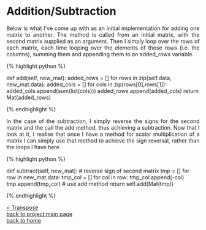 # Addition/Subtraction
<div style="text-align: justify">
Below is what I've come up with as an initial implementation for adding one
matrix to another. The method is called from an initial matrix, with the second
matrix supplied as an argument. Then I simply loop over the rows of each
matrix, each time looping over the elements of those rows (i.e. the columns),
summing them and appending them to an added_rows variable.
</div>

{% highlight python %}

def add(self, new_mat):
    added_rows = []
    for rows in zip(self.data, new_mat.data):
        added_cols = []
        for cols in zip(rows[0],rows[1]):
            added_cols.append(sum(list(cols)))
        added_rows.append(added_cols)
    return Mat(added_rows)

{% endhighlight %}

<div style="text-align: justify">
In the case of the subtraction, I simply reverse the signs for the second
matrix and the call the add method, thus achieving a subtraction. Now that I
look at it, I realise that once I have a method for scalar multiplication of a
matrix I can simply use that method to achieve the sign reversal, rather than
the loops I have here.
</div>

{% highlight python %}

def subtract(self, new_mat):
    # reverse sign of second matrix
    tmp = []
    for row in new_mat.data:
        tmp_col = []
        for col in row:
            tmp_col.append(-col)
        tmp.append(tmp_col)
    # use add method
    return self.add(Mat(tmp))

{% endhighlight %}


[< Transpose](./transpose.md)\
[back to project main page](./numpy_from_scratch.md)\
[back to home](../README.md)
